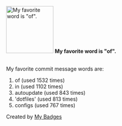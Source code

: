 <img src="https://my-badges.github.io/my-badges/favorite-word.png" alt="My favorite word is &quot;of&quot;." title="My favorite word is &quot;of&quot;." width="128">
<strong>My favorite word is &quot;of&quot;.</strong>
<br><br>

My favorite commit message words are:

1. of (used 1532 times)
2. in (used 1102 times)
3. autoupdate (used 843 times)
4. 'dotfiles' (used 813 times)
5. configs (used 767 times)


Created by <a href="https://github.com/my-badges/my-badges">My Badges</a>